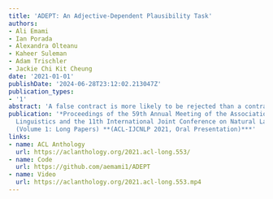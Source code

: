 ```yaml
---
title: 'ADEPT: An Adjective-Dependent Plausibility Task'
authors:
- Ali Emami
- Ian Porada
- Alexandra Olteanu
- Kaheer Suleman
- Adam Trischler
- Jackie Chi Kit Cheung
date: '2021-01-01'
publishDate: '2024-06-28T23:12:02.213047Z'
publication_types:
- '1'
abstract: 'A false contract is more likely to be rejected than a contract is, yet a false key is less likely than a key to open doors. While correctly interpreting and assessing the effects of such adjective-noun pairs (e.g., false key) on the plausibility of given events (e.g., opening doors) underpins many natural language understanding tasks, doing so often requires a significant degree of world knowledge and common-sense reasoning. We introduce ADEPT – a large-scale semantic plausibility task consisting of over 16 thousand sentences that are paired with slightly modified versions obtained by adding an adjective to a noun. Overall, we find that while the task appears easier for human judges (85% accuracy), it proves more difficult for transformer-based models like RoBERTa (71% accuracy). Our experiments also show that neither the adjective itself nor its taxonomic class suffice in determining the correct plausibility judgement, emphasizing the importance of endowing automatic natural language understanding systems with more context sensitivity and common-sense reasoning.'
publication: '*Proceedings of the 59th Annual Meeting of the Association for Computational
  Linguistics and the 11th International Joint Conference on Natural Language Processing
  (Volume 1: Long Papers) **(ACL-IJCNLP 2021, Oral Presentation)***'
links: 
- name: ACL Anthology
  url: https://aclanthology.org/2021.acl-long.553/
- name: Code
  url: https://github.com/aemami1/ADEPT
- name: Video
  url: https://aclanthology.org/2021.acl-long.553.mp4
---
```


